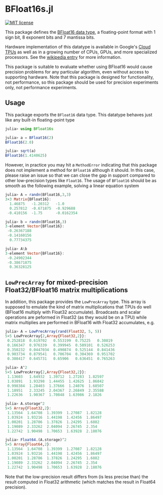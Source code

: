 # BFloat16s.jl
[![MIT license](http://img.shields.io/badge/license-MIT-brightgreen.svg)](http://opensource.org/licenses/MIT) 

This package defines the [BFloat16 data type](https://en.wikipedia.org/wiki/Bfloat16_floating-point_format),
a floating-point format with 1 sign bit, 8 exponent bits and 7 mantissa bits.

Hardware implementation of this datatype is available in Google's
[Cloud TPUs](https://en.wikipedia.org/wiki/Tensor_processing_unit) as well as
in a growing number of CPUs, GPUs, and more specialized processors. See the
[wikipedia entry](https://en.wikipedia.org/wiki/Bfloat16_floating-point_format)
for more information.

This package is suitable to evaluate whether using BFloat16 would cause
precision problems for any particular algorithm, even without access to supporting
hardware. Note that this package is designed for functionality, not performance,
so this package should be used for precision experiments only, not performance
experiments.

## Usage

This package exports the `BFloat16` data type. This datatype behaves
just like any built-in floating-point type

```julia
julia> using BFloat16s

julia> a = BFloat16(2)
BFloat16(2.0)

julia> sqrt(a)
BFloat16(1.4140625)
```

However, in practice you may hit a `MethodError` indicating that this package does not implement
a method for `BFloat16` although it should. In this case, please raise an issue so that we can
close the gap in support compared to other low-precision types like `Float16`. The usage
of `BFloat16` should be as smooth as the following example, solving a linear equation system

```julia
julia> A = randn(BFloat16,3,3)
3×3 Matrix{BFloat16}:
  1.46875   -1.20312   -1.0
  0.257812  -0.671875  -0.929688
 -0.410156  -1.75      -0.0162354

julia> b = randn(BFloat16,3)
3-element Vector{BFloat16}:
 -0.26367188
 -0.14160156
  0.77734375

julia> A\b
3-element Vector{BFloat16}:
 -0.24902344
 -0.38671875
  0.36328125
```

## `LowPrecArray` for mixed-precision Float32/BFloat16 matrix multiplications

In addition, this package provides the `LowPrecArray` type.
This array is supposed to emulate the kind
of matrix multiplications that TPUs do well (BFloat16 multiply with Float32
accumulate). Broadcasts and scalar operations are peformed in Float32 (as
they would be on a TPU) while matrix multiplies are performed in BFloat16 with
Float32 accumulates, e.g.

```julia
julia> A = LowPrecArray(rand(Float32, 5, 5))
5×5 LowPrecArray{2,Array{Float32,2}}:
 0.252818  0.619702   0.553199  0.75225   0.30819
 0.166347  0.976339   0.399945  0.589101  0.526253
 0.350232  0.0447034  0.490874  0.525144  0.841436
 0.903734  0.879541   0.706704  0.304369  0.951702
 0.308417  0.645731   0.65906   0.636451  0.765263

julia> A^2
5×5 LowPrecArray{2,Array{Float32,2}}:
 1.13603   1.64932  1.39712  1.27283  1.82597
 1.03891   1.93298  1.44455  1.42625  1.86842
 0.998384  1.28403  1.37666  1.24076  1.68507
 1.18951   2.33245  2.04367  2.26849  2.35588
 1.22636   1.90367  1.70848  1.63986  2.1826

julia> A.storage^2
5×5 Array{Float32,2}:
 1.13564  1.64708  1.39399  1.27087  1.82128
 1.03924  1.93216  1.44198  1.42456  1.86497
 1.00201  1.28786  1.37826  1.24295  1.6882
 1.19089  2.33262  2.04094  2.26745  2.354
 1.22742  1.90498  1.70653  1.63928  2.18076

julia> Float64.(A.storage)^2
5×5 Array{Float64,2}:
 1.13564  1.64708  1.39399  1.27087  1.82128
 1.03924  1.93216  1.44198  1.42456  1.86497
 1.00201  1.28786  1.37826  1.24295  1.6882
 1.19089  2.33262  2.04094  2.26745  2.354
 1.22742  1.90498  1.70653  1.63928  2.18076
```

Note that the low-precision result differs from (is less precise than) the
result computed in Float32 arithmetic (which matches the result in Float64
precision).

